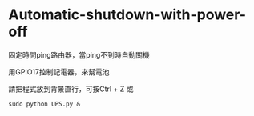 # Automatic-shutdown-with-power-off

固定時間ping路由器，當ping不到時自動關機

用GPIO17控制記電器，來幫電池

請把程式放到背景直行，可按Ctrl + Z 或

    sudo python UPS.py &
